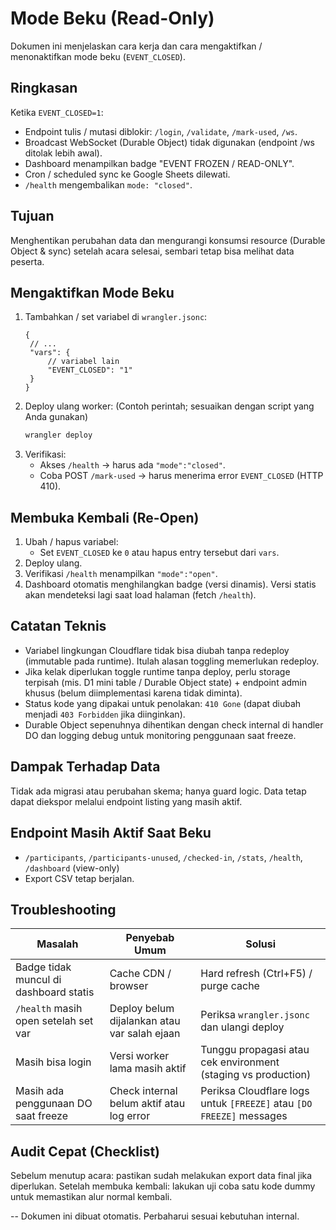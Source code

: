 # Mode Beku (Read-Only)

Dokumen ini menjelaskan cara kerja dan cara mengaktifkan / menonaktifkan mode beku (`EVENT_CLOSED`).

## Ringkasan

Ketika `EVENT_CLOSED=1`:

- Endpoint tulis / mutasi diblokir: `/login`, `/validate`, `/mark-used`, `/ws`.
- Broadcast WebSocket (Durable Object) tidak digunakan (endpoint /ws ditolak lebih awal).
- Dashboard menampilkan badge "EVENT FROZEN / READ-ONLY".
- Cron / scheduled sync ke Google Sheets dilewati.
- `/health` mengembalikan `mode: "closed"`.

## Tujuan

Menghentikan perubahan data dan mengurangi konsumsi resource (Durable Object & sync) setelah acara selesai, sembari tetap bisa melihat data peserta.

## Mengaktifkan Mode Beku

1. Tambahkan / set variabel di `wrangler.jsonc`:
   ```jsonc
   {
   	// ...
   	"vars": {
   		// variabel lain
   		"EVENT_CLOSED": "1"
   	}
   }
   ```
2. Deploy ulang worker:
   (Contoh perintah; sesuaikan dengan script yang Anda gunakan)
   ```bash
   wrangler deploy
   ```
3. Verifikasi:
   - Akses `/health` → harus ada `"mode":"closed"`.
   - Coba POST `/mark-used` → harus menerima error `EVENT_CLOSED` (HTTP 410).

## Membuka Kembali (Re-Open)

1. Ubah / hapus variabel:
   - Set `EVENT_CLOSED` ke `0` atau hapus entry tersebut dari `vars`.
2. Deploy ulang.
3. Verifikasi `/health` menampilkan `"mode":"open"`.
4. Dashboard otomatis menghilangkan badge (versi dinamis). Versi statis akan mendeteksi lagi saat load halaman (fetch `/health`).

## Catatan Teknis

- Variabel lingkungan Cloudflare tidak bisa diubah tanpa redeploy (immutable pada runtime). Itulah alasan toggling memerlukan redeploy.
- Jika kelak diperlukan toggle runtime tanpa deploy, perlu storage terpisah (mis. D1 mini table / Durable Object state) + endpoint admin khusus (belum diimplementasi karena tidak diminta).
- Status kode yang dipakai untuk penolakan: `410 Gone` (dapat diubah menjadi `403 Forbidden` jika diinginkan).
- Durable Object sepenuhnya dihentikan dengan check internal di handler DO dan logging debug untuk monitoring penggunaan saat freeze.

## Dampak Terhadap Data

Tidak ada migrasi atau perubahan skema; hanya guard logic. Data tetap dapat diekspor melalui endpoint listing yang masih aktif.

## Endpoint Masih Aktif Saat Beku

- `/participants`, `/participants-unused`, `/checked-in`, `/stats`, `/health`, `/dashboard` (view-only)
- Export CSV tetap berjalan.

## Troubleshooting

| Masalah                                | Penyebab Umum                                | Solusi                                                        |
| -------------------------------------- | -------------------------------------------- | ------------------------------------------------------------- |
| Badge tidak muncul di dashboard statis | Cache CDN / browser                          | Hard refresh (Ctrl+F5) / purge cache                          |
| `/health` masih open setelah set var   | Deploy belum dijalankan atau var salah ejaan | Periksa `wrangler.jsonc` dan ulangi deploy                    |
| Masih bisa login                       | Versi worker lama masih aktif                | Tunggu propagasi atau cek environment (staging vs production) |
| Masih ada penggunaan DO saat freeze    | Check internal belum aktif atau log error    | Periksa Cloudflare logs untuk `[FREEZE]` atau `[DO FREEZE]` messages |

## Audit Cepat (Checklist)

Sebelum menutup acara: pastikan sudah melakukan export data final jika diperlukan.
Setelah membuka kembali: lakukan uji coba satu kode dummy untuk memastikan alur normal kembali.

--
Dokumen ini dibuat otomatis. Perbaharui sesuai kebutuhan internal.
